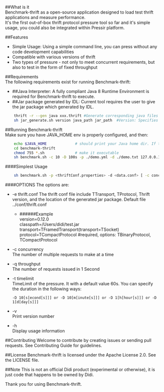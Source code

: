 ##What is it  
Benchmark-thrift as a open-source application designed to load test thrift applications and measure performance.  
It's the first out-of-box thrift protocol pressure tool so far and it's simple usage, you could also be integrated within Pressir platform.

##Features  
   * Simple Usage: Using a simple command line, you can press without any code development capabilities   
   * Compatible with various versions of thrift
   * Two types of pressure - not only to meet concurrent requirements, but also to test in the form of fixed throughput

##Requirements  
The following requirements exist for running Benchmark-thrift:
   * ##Java Interpreter:
     A fully compliant Java 8 Runtime Environment is required for Benchmark-thrift to execute.
   * ##Jar package generated by IDL:
     Current tool requires the user to give the jar package which generated by IDL. 
```bash
    thrift -r --gen java xxx.thrift #Generate corresponding java files by command
    sh jar_generate.sh version java_path jar_path  #Version: Specifies the thrift version, java_path: Specifies the Java folder path generated by executing the previous command, and jar_path: Specifies the location and name of the final jar package
```        
##Running Benchmark-thrift  
   Make sure you have JAVA_HOME env is properly configured, and then: 
```bash
    echo $JAVA_HOME             # should print your Java home dir. If the command fails, you need to install the Java environment. Java Downloads: https://www.oracle.com/technetwork/java/javase/downloads/index.html
    cd benchmark-thrift
    chmod 755 *.sh              # make it executable
    sh benchmark.sh -c 10 -D 100s -p ./demo.yml -d ./demo.txt 127.0.0.1:8090/Test/test # run it. If the duration and pressure type are not specified, the default one-minute concurrent execution is achieved
```

####Simplest Usage  
```bash
    sh benchmark.sh -p <thriftConf.properties> -d <data.conf> [ -c concurrency ] [ -n requests ] [options] url
```

####OPTIONS
   The options are:     
   * -e thrift.conf
   The thrift conf file include TTransport, TProtocol, Thrift version, and the location of the generated jar package. Default file ../conf/thrift.conf
        * ######Example  
         version=0.12.0  
         classpath=/Users/didi/test.jar        
         transport=TFramedTransport(transport=TSocket)  
         protocol=TCompactProtocol  #required, options: TBinaryProtocol, TCompactProtocol          
   * -c concurrency    
   The number of multiple requests to make at a time
   * -q throughput  
   The number of requests issued in 1 Second
   * -t timelimit  
   TimeLimit of the pressure. It with a default value 60s. You can specify the duration in the following ways:
   
         -D 10[s[econd[s]]] or -D 10[m[inute[s]]] or -D 1[h[hour[s]]] or -D 1[d[day[s]]]
   * -v     
   Print version number
   * -h  
   Display usage information
   
##Contributing
Welcome to contribute by creating issues or sending pull requests. See Contributing Guide for guidelines.

##License
Benchmark-thrift is licensed under the Apache License 2.0. See the LICENSE file.

##Note
This is not an official Didi product (experimental or otherwise), it is just code that happens to be owned by Didi.

Thank you for using Benchmark-thrift.

